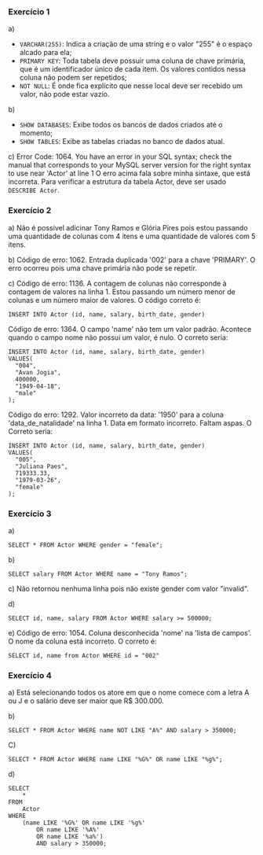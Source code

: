 ### Exercício 1

a)
* `VARCHAR(255)`: Indica a criação de uma string e o valor "255" é o espaço alcado para ela;
* `PRIMARY KEY`: Toda tabela deve possuir uma coluna de chave primária, que é um identificador único de cada item. Os valores contidos nessa coluna não podem ser repetidos;
* `NOT NULL`: É onde fica explícito que nesse local deve ser recebido um valor, não pode estar vazio.

b)
* `SHOW DATABASES`: Exibe todos os bancos de dados criados até o momento;
* `SHOW TABLES`: Exibe as tabelas criadas no banco de dados atual.

c) Error Code: 1064. You have an error in your SQL syntax; check the manual that corresponds to your MySQL server version for the right syntax to use near 'Actor' at line 1
O erro acima fala sobre minha sintaxe, que está incorreta. Para verificar a estrutura da tabela Actor, deve ser usado `DESCRIBE Actor`.

### Exercício 2
a) Não é possível adicinar Tony Ramos e Glória Pires pois estou passando uma quantidade de colunas com 4 itens e uma quantidade de valores com 5 itens.

b) Código de erro: 1062. Entrada duplicada '002' para a chave 'PRIMARY'. O erro ocorreu pois uma chave primária não pode se repetir.

c) Código de erro: 1136. A contagem de colunas não corresponde à contagem de valores na linha 1. Estou passando um número menor de colunas e um número maior de valores. O código correto é:

~~~
INSERT INTO Actor (id, name, salary, birth_date, gender)
~~~

Código de erro: 1364. O campo 'name' não tem um valor padrão. Acontece quando o campo nome não possui um valor, é nulo. O correto seria: 

~~~
INSERT INTO Actor (id, name, salary, birth_date, gender)
VALUES(
  "004",
  "Avan Jogia",
  400000,
  "1949-04-18", 
  "male"
);
~~~

Código do erro: 1292. Valor incorreto da data: '1950' para a coluna 'data_de_natalidade' na linha 1. Data em formato incorreto. Faltam aspas. O Correto seria:

~~~
INSERT INTO Actor (id, name, salary, birth_date, gender)
VALUES(
  "005", 
  "Juliana Paes",
  719333.33,
  "1979-03-26", 
  "female"
);
~~~

### Exercício 3

a) 
~~~
SELECT * FROM Actor WHERE gender = "female";
~~~

b)
~~~
SELECT salary FROM Actor WHERE name = "Tony Ramos";
~~~

c) Não retornou nenhuma linha pois não existe gender com valor "invalid".

d)
~~~
SELECT id, name, salary FROM Actor WHERE salary >= 500000;
~~~

e) Código de erro: 1054. Coluna desconhecida 'nome' na 'lista de campos'. O nome da coluna está incorreto. O correto é: 
~~~
SELECT id, name from Actor WHERE id = "002"
~~~

### Exercício 4

a) Está selecionando todos os atore em que o nome comece com a letra A ou J e o salário deve ser maior que R$ 300.000.

b) 
~~~
SELECT * FROM Actor WHERE name NOT LIKE "A%" AND salary > 350000;
~~~

C) 
~~~
SELECT * FROM Actor WHERE name LIKE "%G%" OR name LIKE "%g%";
~~~

d) 
~~~
SELECT 
    *
FROM
    Actor
WHERE
    (name LIKE '%G%' OR name LIKE '%g%'
        OR name LIKE '%A%'
        OR name LIKE '%a%')
        AND salary > 350000;
~~~





















